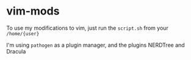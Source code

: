 # vim-mods

To use my modifications to vim, just run the `` script.sh `` from your `` /home/{user} ``

I'm using `` pathogen `` as a plugin manager, and the plugins NERDTree and Dracula
